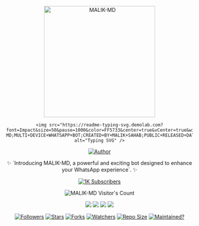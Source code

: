 <p align="center">
  <a href="https://youtu.be/F3Cgi8ied1o">
    <img alt="MALIK-MD" height="300" src="https://files.catbox.moe/b170la.jpg">
  </a>
</p>
<div align="center">

    <img src="https://readme-typing-svg.demolab.com?font=Impact&size=50&pause=1000&color=FF5733&center=true&vCenter=true&width=910&height=100&lines=THIS+IS+MALIK-MD;MULTI+DEVICE+WHATSAPP+BOT;CREATED+BY+MALIK+SAHAB;PUBLIC+RELEASED+DATE;01/09/2024" alt="Typing SVG" />
  </a>
</div>
<p align="center">
  <a href="https://github.com/arkhan998/MALIK-MD"><img title="Author" src="https://img.shields.io/badge/MALIK-MD-black?style=for-the-badge&logo=WhatsApp"></a>
</p>

<p align="center">✨ `Introducing MALIK-MD, a powerful and exciting bot designed to enhance your WhatsApp experience`. ✨</p>

<p align="center">
  <a aria-label="MALIK-MD is free to use" href="https://youtube.com/@technicalmalikoffical?si=4HFB2LmJ08DChVCj" target="_blank">
    <img alt="1K Subscribers" src="https://img.shields.io/badge/1K%20Subscribers-red?style=for-the-badge&logo=youtube&logoColor=white" />
  </a>
</p>
  </a>
</p>

<p align="center"><img src="https://profile-counter.glitch.me/{MALIK-MD}/count.svg" alt="MALIK-MD Visitor's Count" /></p>

<p align="center">
  <a href="https://chat.whatsapp.com/LO2TNmBHfiy8WIiwR6ACnc"><img src="https://img.shields.io/badge/WhatsApp Public Group-4CAF50?style=for-the-badge&logo=whatsapp&logoColor=white"></a>
  <a href="https://youtube.com/@technicalmalikoffical?si=4HFB2LmJ08DChVCj"><img src="https://img.shields.io/badge/Subscribe on YouTube-FF0000?style=for-the-badge&logo=youtube&logoColor=white"></a>
  <a href="https://whatsapp.com/channel/0029VaN8WMOHFxP0SLAKKu0P"><img src="https://img.shields.io/badge/Follow WhatsApp Channel-128C7E?style=for-the-badge&logo=whatsapp&logoColor=white"></a>
  <a href="https://wa.me/message/SXENY2UB35T2G1"><img src="https://img.shields.io/badge/WhatsApp Me Directly-25D366?style=for-the-badge&logo=whatsapp&logoColor=white"></a>
</p>

<p align="center">
  <a href="#"><img title="Followers" src="https://img.shields.io/badge/Followers-10k-FF5733?style=for-the-badge"></a>
  <a href="#"><img title="Stars" src="https://img.shields.io/badge/Stars-500-1E90FF?style=for-the-badge"></a>
  <a href="#"><img title="Forks" src="https://img.shields.io/badge/Forks-250-FF1493?style=for-the-badge"></a>
  <a href="#"><img title="Watchers" src="https://img.shields.io/badge/Watchers-100-4B0082?style=for-the-badge"></a>
  <a href="#"><img title="Repo Size" src="https://img.shields.io/badge/Repo%20Size-5MB-32CD32?style=for-the-badge"></a>
  <a href="#"><img title="Maintained?" src="https://img.shields.io/badge/Maintained%3F-yes-32CD32?style=for-the-badge"></a>
</p>
